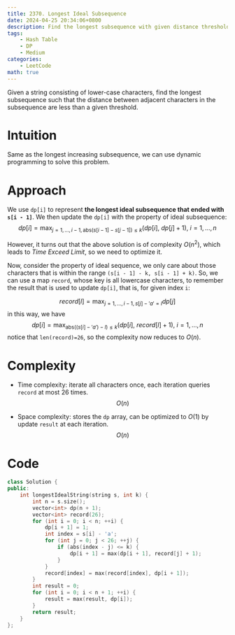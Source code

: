 ```yaml
---
title: 2370. Longest Ideal Subsequence
date: 2024-04-25 20:34:06+0800
description: Find the longest subsequence with given distance threshold on adjacent elements
tags: 
    - Hash Table
    - DP
    - Medium
categories:
    - LeetCode
math: true
---
```


Given a string consisting of lower-case characters, find the longest subsequence such that the distance between adjacent characters in the subsequence are less than a given threshold.


# Intuition
Same as the longest increasing subsequence, we can use dynamic programming to solve this problem.

# Approach
We use `dp[i]` to represent **the longest ideal subsequence that ended with `s[i - 1]`**. We then update the `dp[i]` with the property of ideal subsequence:
$$ dp[i] = \max_{j=1,\dots,i-1, \mathrm{abs}(s[i - 1]-s[j - 1])\leq k}(dp[i],\ dp[j] + 1) ,\ i=1,\dots,n$$

However, it turns out that the above solution is of complexity $O(n^2)$, which leads to *Time Exceed Limit*, so we need to optimize it.

Now, consider the property of ideal sequence, we only care about those characters that is within the range `(s[i - 1] - k, s[i - 1] + k)`. So, we can use a map `record`, whose key is all lowercase characters, to remember the result that is used to update `dp[i]`, that is, for given index `i`:

$$ record[l] = \max_{j=1,\dots,i - 1, s[j] - 'a' = l}dp[j]  $$
in this way, we have
$$ dp[i] = \max_{\mathrm{abs}((s[i]-'a') - l)\leq k}(dp[i],\ record[l] + 1),\ i=1,\dots,n $$
notice that `len(record)=26`, so the complexity now reduces to $O(n)$.

# Complexity
- Time complexity: iterate all characters once, each iteration queries `record` at most $26$ times. 
$$O(n)$$ 

- Space complexity: stores the `dp` array, can be optimized to $O(1)$ by update `result` at each iteration.
$$O(n)$$

# Code
```c++
class Solution {
public:
    int longestIdealString(string s, int k) {
        int n = s.size();
        vector<int> dp(n + 1);
        vector<int> record(26);
        for (int i = 0; i < n; ++i) {
            dp[i + 1] = 1;
            int index = s[i] - 'a';
            for (int j = 0; j < 26; ++j) {
                if (abs(index - j) <= k) {
                    dp[i + 1] = max(dp[i + 1], record[j] + 1);
                } 
            }
            record[index] = max(record[index], dp[i + 1]);
        }
        int result = 0;
        for (int i = 0; i < n + 1; ++i) {
            result = max(result, dp[i]);
        }
        return result;
    }
};
```